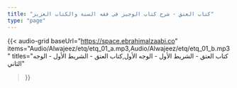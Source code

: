 ```yaml
---
title: "كتاب العتق - شرح كتاب الوجيز في فقه السنة والكتاب العزيز"
type: "page"
---
```


{{< audio-grid 
  baseUrl="https://space.ebrahimalzaabi.co"
  items="Audio/Alwajeez/etq/etq_01_a.mp3,Audio/Alwajeez/etq/etq_01_b.mp3"
  titles="كتاب العتق - الشريط الأول - الوجه الأول,كتاب العتق - الشريط الأول - الوجه الثاني"
>}} 